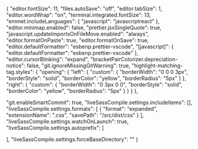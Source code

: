 {
  "editor.fontSize": 11,
  "files.autoSave": "off",
  "editor.tabSize": 1,
  "editor.wordWrap": "on",
  "terminal.integrated.fontSize": 13,
  "emmet.includeLanguages": {
    "javascript": "javascriptreact"
  },
  "editor.minimap.enabled": false,
  "prettier.jsxSingleQuote": true,
  "javascript.updateImportsOnFileMove.enabled": "always",
  "editor.formatOnPaste": true,
  "editor.formatOnSave": true,
  "editor.defaultFormatter": "esbenp.prettier-vscode",
  "[javascript]": {
    "editor.defaultFormatter": "esbenp.prettier-vscode"
  },
  "editor.cursorBlinking": "expand",
  "bracketPairColorizer.depreciation-notice": false,
  "git.ignoreMissingGitWarning": true,
  "highlight-matching-tag.styles": {
    "opening": {
      "left": {
        "custom": {
          "borderWidth": "0 0 0 3px",
          "borderStyle": "solid",
          "borderColor": "yellow",
          "borderRadius": "5px"
        }
      },
      "right": {
        "custom": {
          "borderWidth": "0 3px 0 0",
          "borderStyle": "solid",
          "borderColor": "yellow",
          "borderRadius": "5px"
        }
      }
    }
  },

  "git.enableSmartCommit": true,
  "liveSassCompile.settings.includeItems": [],
  "liveSassCompile.settings.formats": [
    {
      "format": "expanded",
      "extensionName": ".css",
      "savePath": "/src/dist/css"
    }
  ],
  "liveSassCompile.settings.watchOnLaunch": true,
  "liveSassCompile.settings.autoprefix": [
    
  ],
  "liveSassCompile.settings.forceBaseDirectory": ""
}
